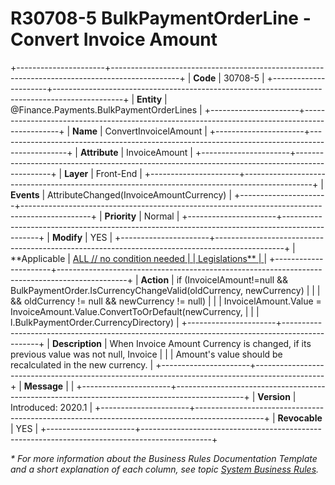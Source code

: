 ﻿---
erp.type: front-end-business-rule
erp.entity: Finance.Payments.BulkPaymentOrderLines
---

# R30708-5 BulkPaymentOrderLine - Convert Invoice Amount
+----------------------+-----------------------------------------------------------------------------------------------+
| **Code**             | 30708-5                                                                                       |
+----------------------+-----------------------------------------------------------------------------------------------+
| **Entity**           | @Finance.Payments.BulkPaymentOrderLines                                                       |
+----------------------+-----------------------------------------------------------------------------------------------+
| **Name**             | ConvertInvoicelAmount                                                                         |
+----------------------+-----------------------------------------------------------------------------------------------+
| **Attribute**        | InvoiceAmount                                                                                 |
+----------------------+-----------------------------------------------------------------------------------------------+
| **Layer**            | Front-End                                                                                     |
+----------------------+-----------------------------------------------------------------------------------------------+
| **Events**           | AttributeChanged(InvoiceAmountCurrency)                                                       |
+----------------------+-----------------------------------------------------------------------------------------------+
| **Priority**         | Normal                                                                                        |
+----------------------+-----------------------------------------------------------------------------------------------+
| **Modify**           | YES                                                                                           |
+----------------------+-----------------------------------------------------------------------------------------------+
| **Applicable         | [ALL // no condition needed                                                                   |
| Legislations**       | ](xref:applicable-legislations)                                                               |
+----------------------+-----------------------------------------------------------------------------------------------+
| **Action**           | if (InvoicelAmount!=null && BulkPaymentOrder.IsCurrencyChangeValid(oldCurrency, newCurrency)  |
|                      | && oldCurrency != null && newCurrency != null)                                                |
|                      | InvoicelAmount.Value = InvoiceAmount.Value.ConvertToOrDefault(newCurrency,                    |
|                      | l.BulkPaymentOrder.CurrencyDirectory)                                                         |
+----------------------+-----------------------------------------------------------------------------------------------+
| **Description**      | When Invoice Amount Currency is changed, if its previous value was not null, Invoice          |
|                      | Amount\'s value should be recalculated in the new currency.                                   |
+----------------------+-----------------------------------------------------------------------------------------------+
| **Message**          |                                                                                               |
+----------------------+-----------------------------------------------------------------------------------------------+
| **Version**          | Introduced: 2020.1                                                                            |
+----------------------+-----------------------------------------------------------------------------------------------+
| **Revocable**        | YES                                                                                           |
+----------------------+-----------------------------------------------------------------------------------------------+

*\* For more information about the Business Rules Documentation Template and a short explanation of each column, see
topic [System Business Rules](../templates/template-description-system-business-rules.md).*
